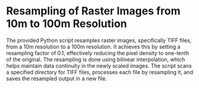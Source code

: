 # Resampling of Raster Images from 10m to 100m Resolution
The provided Python script resamples raster images, specifically TIFF files, from a 10m resolution to a 100m resolution. It achieves this by setting a resampling factor of 0.1, effectively reducing the pixel density to one-tenth of the original. The resampling is done using bilinear interpolation, which helps maintain data continuity in the newly scaled images. The script scans a specified directory for TIFF files, processes each file by resampling it, and saves the resampled output in a new file.
